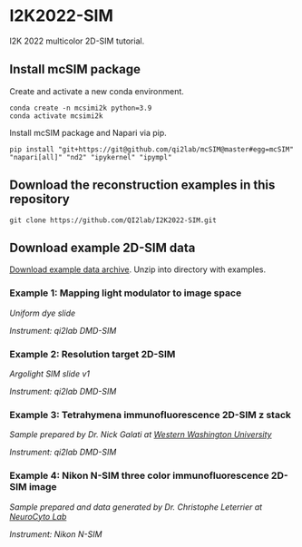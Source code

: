 # I2K2022-SIM
I2K 2022 multicolor 2D-SIM tutorial.


## Install mcSIM package
Create and activate a new conda environment.
```
conda create -n mcsimi2k python=3.9
conda activate mcsimi2k
```

Install mcSIM package and Napari via pip.
```
pip install "git+https://git@github.com/qi2lab/mcSIM@master#egg=mcSIM" "napari[all]" "nd2" "ipykernel" "ipympl"
````

## Download the reconstruction examples in this repository
```
git clone https://github.com/QI2lab/I2K2022-SIM.git
```

## Download example 2D-SIM data

[Download example data archive](https://drive.google.com/file/d/15ivWaddVJX59jluN97Ac7t-wgSZhDUxB/view?usp=sharing). Unzip into directory with examples.

### Example 1: Mapping light modulator to image space
*Uniform dye slide*

*Instrument: qi2lab DMD-SIM*

### Example 2: Resolution target 2D-SIM
*Argolight SIM slide v1*

*Instrument: qi2lab DMD-SIM*

### Example 3: Tetrahymena immunofluorescence 2D-SIM z stack
*Sample prepared by Dr. Nick Galati at [Western Washington University](https://wp.wwu.edu/galatilab/)*

*Instrument: qi2lab DMD-SIM*

### Example 4: Nikon N-SIM three color immunofluorescence 2D-SIM image
*Sample prepared and data generated by Dr. Christophe Leterrier at [NeuroCyto Lab](https://www.neurocytolab.org/)*

*Instrument: Nikon N-SIM*
